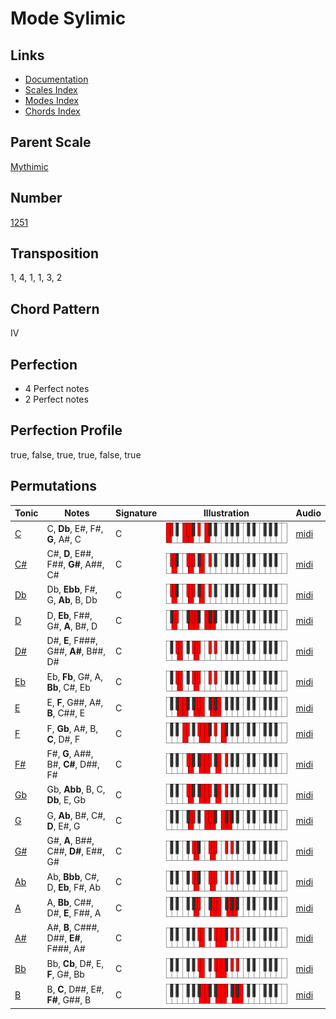 # Mode Sylimic

## Links

- [Documentation](README.md)
- [Scales Index](Scales.md)
- [Modes Index](Modes.md)
- [Chords Index](Chords.md)

## Parent Scale

[Mythimic](ScaleMythimic.md)

## Number

[1251](https://ianring.com/musictheory/scales/1251)

## Transposition

1, 4, 1, 1, 3, 2

## Chord Pattern

IV

## Perfection

- 4 Perfect notes
- 2 Perfect notes

## Perfection Profile

true, false, true, true, false, true

## Permutations

| Tonic | Notes | Signature | Illustration | Audio |
|-------|-------|-----------|--------------|-------|
| [C](ModeCNaturalSylimic.md) | C, **Db**, E#, F#, **G**, A#, C | C | ![CNaturalSylimic](ModeCNaturalSylimic.png) | [midi](https://github.com/edipermadi/music/blob/main/docs/ModeCNaturalSylimic.mid?raw=true) |
| [C#](ModeCSharpSylimic.md) | C#, **D**, E##, F##, **G#**, A##, C# | C | ![CSharpSylimic](ModeCSharpSylimic.png) | [midi](https://github.com/edipermadi/music/blob/main/docs/ModeCSharpSylimic.mid?raw=true) |
| [Db](ModeDFlatSylimic.md) | Db, **Ebb**, F#, G, **Ab**, B, Db | C | ![DFlatSylimic](ModeDFlatSylimic.png) | [midi](https://github.com/edipermadi/music/blob/main/docs/ModeDFlatSylimic.mid?raw=true) |
| [D](ModeDNaturalSylimic.md) | D, **Eb**, F##, G#, **A**, B#, D | C | ![DNaturalSylimic](ModeDNaturalSylimic.png) | [midi](https://github.com/edipermadi/music/blob/main/docs/ModeDNaturalSylimic.mid?raw=true) |
| [D#](ModeDSharpSylimic.md) | D#, **E**, F###, G##, **A#**, B##, D# | C | ![DSharpSylimic](ModeDSharpSylimic.png) | [midi](https://github.com/edipermadi/music/blob/main/docs/ModeDSharpSylimic.mid?raw=true) |
| [Eb](ModeEFlatSylimic.md) | Eb, **Fb**, G#, A, **Bb**, C#, Eb | C | ![EFlatSylimic](ModeEFlatSylimic.png) | [midi](https://github.com/edipermadi/music/blob/main/docs/ModeEFlatSylimic.mid?raw=true) |
| [E](ModeENaturalSylimic.md) | E, **F**, G##, A#, **B**, C##, E | C | ![ENaturalSylimic](ModeENaturalSylimic.png) | [midi](https://github.com/edipermadi/music/blob/main/docs/ModeENaturalSylimic.mid?raw=true) |
| [F](ModeFNaturalSylimic.md) | F, **Gb**, A#, B, **C**, D#, F | C | ![FNaturalSylimic](ModeFNaturalSylimic.png) | [midi](https://github.com/edipermadi/music/blob/main/docs/ModeFNaturalSylimic.mid?raw=true) |
| [F#](ModeFSharpSylimic.md) | F#, **G**, A##, B#, **C#**, D##, F# | C | ![FSharpSylimic](ModeFSharpSylimic.png) | [midi](https://github.com/edipermadi/music/blob/main/docs/ModeFSharpSylimic.mid?raw=true) |
| [Gb](ModeGFlatSylimic.md) | Gb, **Abb**, B, C, **Db**, E, Gb | C | ![GFlatSylimic](ModeGFlatSylimic.png) | [midi](https://github.com/edipermadi/music/blob/main/docs/ModeGFlatSylimic.mid?raw=true) |
| [G](ModeGNaturalSylimic.md) | G, **Ab**, B#, C#, **D**, E#, G | C | ![GNaturalSylimic](ModeGNaturalSylimic.png) | [midi](https://github.com/edipermadi/music/blob/main/docs/ModeGNaturalSylimic.mid?raw=true) |
| [G#](ModeGSharpSylimic.md) | G#, **A**, B##, C##, **D#**, E##, G# | C | ![GSharpSylimic](ModeGSharpSylimic.png) | [midi](https://github.com/edipermadi/music/blob/main/docs/ModeGSharpSylimic.mid?raw=true) |
| [Ab](ModeAFlatSylimic.md) | Ab, **Bbb**, C#, D, **Eb**, F#, Ab | C | ![AFlatSylimic](ModeAFlatSylimic.png) | [midi](https://github.com/edipermadi/music/blob/main/docs/ModeAFlatSylimic.mid?raw=true) |
| [A](ModeANaturalSylimic.md) | A, **Bb**, C##, D#, **E**, F##, A | C | ![ANaturalSylimic](ModeANaturalSylimic.png) | [midi](https://github.com/edipermadi/music/blob/main/docs/ModeANaturalSylimic.mid?raw=true) |
| [A#](ModeASharpSylimic.md) | A#, **B**, C###, D##, **E#**, F###, A# | C | ![ASharpSylimic](ModeASharpSylimic.png) | [midi](https://github.com/edipermadi/music/blob/main/docs/ModeASharpSylimic.mid?raw=true) |
| [Bb](ModeBFlatSylimic.md) | Bb, **Cb**, D#, E, **F**, G#, Bb | C | ![BFlatSylimic](ModeBFlatSylimic.png) | [midi](https://github.com/edipermadi/music/blob/main/docs/ModeBFlatSylimic.mid?raw=true) |
| [B](ModeBNaturalSylimic.md) | B, **C**, D##, E#, **F#**, G##, B | C | ![BNaturalSylimic](ModeBNaturalSylimic.png) | [midi](https://github.com/edipermadi/music/blob/main/docs/ModeBNaturalSylimic.mid?raw=true) |
